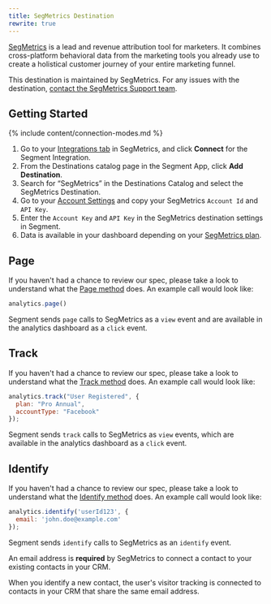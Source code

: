 ```yaml
---
title: SegMetrics Destination
rewrite: true
---
```

[SegMetrics](https://segmetrics.io/?utm_source=segmentio&utm_medium=docs&utm_campaign=partners) is a lead and revenue attribution tool for marketers. It combines cross-platform behavioral data from the marketing tools you already use to create a holistical customer journey of your entire marketing funnel.

This destination is maintained by SegMetrics. For any issues with the destination, [contact the SegMetrics Support team](mailto:support@segmetrics.io).

## Getting Started

{% include content/connection-modes.md %}

1. Go to your [Integrations tab](https://app.segmetrics.io/a/integration) in SegMetrics, and click **Connect** for the Segment Integration.
2. From the Destinations catalog page in the Segment App, click **Add Destination**.
3. Search for “SegMetrics” in the Destinations Catalog and select the SegMetrics Destination.
4. Go to your [Account Settings](https://app.segmetrics.io/a/account/edit) and copy your SegMetrics `Account Id` and `API Key`.
5. Enter the `Account Key` and `API Key` in the SegMetrics destination settings in Segment.
6. Data is available in your dashboard depending on your [SegMetrics plan](https://segmetrics.io/pricing/).

## Page

If you haven't had a chance to review our spec, please take a look to understand what the [Page method](https://segment.com/docs/connections/spec/page/) does. An example call would look like:

```js
analytics.page()
```

Segment sends `page` calls to SegMetrics as a `view` event and are available in the analytics dashboard as a `click` event.

## Track

If you haven't had a chance to review our spec, please take a look to understand what the [Track method](https://segment.com/docs/connections/spec/track/) does. An example call would look like:

```js
analytics.track("User Registered", {
  plan: "Pro Annual",
  accountType: "Facebook"
});
```

Segment sends `track` calls to SegMetrics as `view` events, which are available in the analytics dashboard as a `click` event.

## Identify

If you haven't had a chance to review our spec, please take a look to understand what the [Identify method](https://segment.com/docs/connections/spec/identify/) does. An example call would look like:

```js
analytics.identify('userId123', {
  email: 'john.doe@example.com'
});
```

Segment sends `identify` calls to SegMetrics as an `identify` event.

An email address is **required** by SegMetrics to connect a contact to your existing contacts in your CRM.

When you identify a new contact, the user's visitor tracking is connected to contacts in your CRM that share the same email address.
